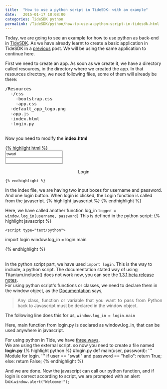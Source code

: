 ```yaml
---
title:  "How to use a python script in TideSDK: with an example"
date:   2015-01-17 18:08:00
categories: TideSDK python
permalink: /TideSDK/python/how-to-use-a-python-script-in-tidesdk.html
---
```

<p>
	Today, we are going to see an example for how to use python as back-end in <a href="http://www.tidesdk.org">TideSDK</a>. As we have already learnt to create a basic application in TideSDK in a <a href="http://swati-jaiswal.github.io/TideSDK/creating-an-app-in-tidesdk.html">previous</a> post. We will be using the same application to continue here.
</p>

<p>
	First we need to create an app</a>. As soon as we create it, we have a directory called resources, in the directory where we created the app.
	In that resources directory, we need following files, some of them will already be there:
	<pre>
/Resources
  -/css
    -bootstrap.css
    -app.css
  -default_app_logo.png
  -app.js
  -index.html
  -login.py			
		</pre>
</p>

<p>Now you need to modify the <strong>index.html</strong></p>
	{% highlight html %}

<!DOCTYPE html>
<html>
<head>
  <title>Login-page</title>
  <link rel="stylesheet" type="text/css" href="css/bootstrap.css">
  <link rel="stylesheet" type="text/css" href="css/app.css">
</head>
<body>
  <div class="container credentials">
    <div class="row">
      <label Username: label>
      <input type="text" id="username" value="swati">
    </div>
    <div class="row">
      <label Password: label>
      <input type="password" id="password" value="">
    </div>
    <br>
    <div class="btn btn-success btn-mini" align="center" onclick="Login()">Login</div>
  </div>
  <script type="text/python">>
    import login
    window.log_in = login.main
  </script>

  <script type="text/javascript" src="app.js"></script> 

  <script type="text/javascript">
    var Login = function () {

      username = document.getElementById("username").value;
      password = document.getElementById("password").value;

      logged = window.log_in(username, password)
      console.log(logged)
      if (logged) {
        window.alert("Welcome!");
      }
    };
  </script>
</body>
</html>

	{% endhighlight %}
</p>

<p>
    In the index file, we are having two input boxes for username and password. And one login button. When login is clicked, the Login function is called from the javascript.
    {% highlight javascript %}
    <script type="text/javascript">
  var Login = function () {
  	username = document.getElementById("username").value;
    password = document.getElementById("password").value;
    logged = window.log_in(username, password)
    if (logged) {
    	window.alert("Welcome!");
        location.href="index.html"
        }
        };
</script>
    {% endhighlight %}
</p>

<p>
Here, we have called another function log_in <code>logged = window.log_in(username, password)</code>
This is defined in the python script:
{% highlight javascript %}

	<script type="text/python">
import login
window.log_in = login.main
</script>

{% endhighlight %}
</p>

<p><br>
In the python script part, we have used <code>import login</code>. This is the way to include, a python script. The documentation stated way of using Titanium.include() does not work now, you can see the <a href="https://github.com/TideSDK/TideSDK/blob/1.3.1-beta/CHANGES">1.3.1 beta release notes</a>.<br>
For using python script's functions or classes, we need to declare them in the window object, as the <a href="http://tidesdk.multipart.net/docs/user-dev/generated/#!guide/using_python">Documentation</a> says,
</p>
<blockquote style="text-align:justify;">
	Any class, function or variable that you want to pass from Python back to Javascript must be declared in the window object.
</blockquote>

<p>The following line does this for us, <code>window.log_in = login.main</code></p>
<p>Here, main function from login.py is declared as window.log_in, that can be used anywhere in javascript.</p>

<p>
    For using python in Tide, we have <a href="http://tidesdk.multipart.net/docs/user-dev/generated/#!guide/using_python">three ways</a>.<br>
    We are using the external script. so now you need to create a file named <strong>login.py</strong>
{% highlight python %}
#login.py
def main(user, password):
'''
Module for login.
'''
if user == "swati" and password == "hello":
return True;
else:
return False;
{% endhighlight %}
</p>
<p>
	And we are done. Now the javascript can call our python function, and if login is correct according to script, we are prompted with an alert box.<code>window.alert("Welcome!");</code>
</p>